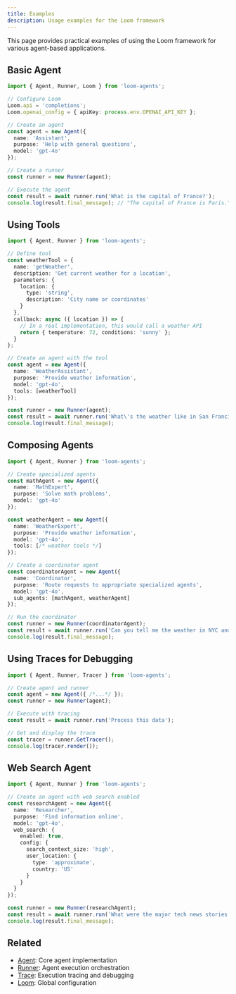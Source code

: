 ```yaml
---
title: Examples
description: Usage examples for the Loom framework
---
```


This page provides practical examples of using the Loom framework for various agent-based applications.

## Basic Agent

```typescript
import { Agent, Runner, Loom } from 'loom-agents';

// Configure Loom
Loom.api = 'completions';
Loom.openai_config = { apiKey: process.env.OPENAI_API_KEY };

// Create an agent
const agent = new Agent({
  name: 'Assistant',
  purpose: 'Help with general questions',
  model: 'gpt-4o'
});

// Create a runner
const runner = new Runner(agent);

// Execute the agent
const result = await runner.run('What is the capital of France?');
console.log(result.final_message); // "The capital of France is Paris."
```

## Using Tools

```typescript
import { Agent, Runner } from 'loom-agents';

// Define tool
const weatherTool = {
  name: 'getWeather',
  description: 'Get current weather for a location',
  parameters: {
    location: {
      type: 'string',
      description: 'City name or coordinates'
    }
  },
  callback: async ({ location }) => {
    // In a real implementation, this would call a weather API
    return { temperature: 72, conditions: 'sunny' };
  }
};

// Create an agent with the tool
const agent = new Agent({
  name: 'WeatherAssistant',
  purpose: 'Provide weather information',
  model: 'gpt-4o',
  tools: [weatherTool]
});

const runner = new Runner(agent);
const result = await runner.run('What\'s the weather like in San Francisco?');
console.log(result.final_message);
```

## Composing Agents

```typescript
import { Agent, Runner } from 'loom-agents';

// Create specialized agents
const mathAgent = new Agent({
  name: 'MathExpert',
  purpose: 'Solve math problems',
  model: 'gpt-4o'
});

const weatherAgent = new Agent({
  name: 'WeatherExpert',
  purpose: 'Provide weather information',
  model: 'gpt-4o',
  tools: [/* weather tools */]
});

// Create a coordinator agent
const coordinatorAgent = new Agent({
  name: 'Coordinator',
  purpose: 'Route requests to appropriate specialized agents',
  model: 'gpt-4o',
  sub_agents: [mathAgent, weatherAgent]
});

// Run the coordinator
const runner = new Runner(coordinatorAgent);
const result = await runner.run('Can you tell me the weather in NYC and also calculate 15% of 85?');
console.log(result.final_message);
```

## Using Traces for Debugging

```typescript
import { Agent, Runner, Tracer } from 'loom-agents';

// Create agent and runner
const agent = new Agent({ /*...*/ });
const runner = new Runner(agent);

// Execute with tracing
const result = await runner.run('Process this data');

// Get and display the trace
const tracer = runner.GetTracer();
console.log(tracer.render());
```

## Web Search Agent

```typescript
import { Agent, Runner } from 'loom-agents';

// Create an agent with web search enabled
const researchAgent = new Agent({
  name: 'Researcher',
  purpose: 'Find information online',
  model: 'gpt-4o',
  web_search: {
    enabled: true,
    config: {
      search_context_size: 'high',
      user_location: {
        type: 'approximate',
        country: 'US'
      }
    }
  }
});

const runner = new Runner(researchAgent);
const result = await runner.run('What were the major tech news stories this week?');
console.log(result.final_message);
```

## Related

- [Agent](/docs/reference/agent): Core agent implementation
- [Runner](/docs/reference/runner): Agent execution orchestration
- [Trace](/docs/reference/trace): Execution tracing and debugging
- [Loom](/docs/reference/loom): Global configuration
